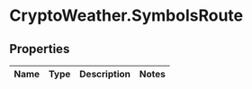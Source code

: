 # CryptoWeather.SymbolsRoute

## Properties
Name | Type | Description | Notes
------------ | ------------- | ------------- | -------------


